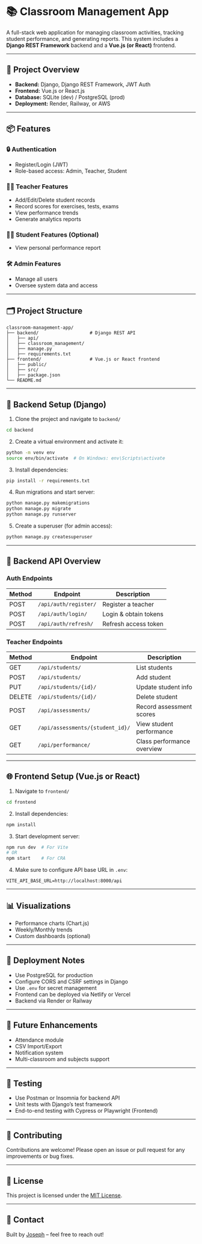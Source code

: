 # 📚 Classroom Management App

A full-stack web application for managing classroom activities, tracking student performance, and generating reports. This system includes a **Django REST Framework** backend and a **Vue.js (or React)** frontend.

---

## 🧩 Project Overview

- **Backend:** Django, Django REST Framework, JWT Auth
- **Frontend:** Vue.js or React.js
- **Database:** SQLite (dev) / PostgreSQL (prod)
- **Deployment:** Render, Railway, or AWS

---

## 📦 Features

### 🔒 Authentication
- Register/Login (JWT)
- Role-based access: Admin, Teacher, Student

### 👩‍🏫 Teacher Features
- Add/Edit/Delete student records
- Record scores for exercises, tests, exams
- View performance trends
- Generate analytics reports

### 👨‍🎓 Student Features (Optional)
- View personal performance report

### 🛠 Admin Features
- Manage all users
- Oversee system data and access

---

## 🗂️ Project Structure

```
classroom-management-app/
├── backend/                   # Django REST API
│   ├── api/
│   ├── classroom_management/
│   ├── manage.py
│   ├── requirements.txt
├── frontend/                  # Vue.js or React frontend
│   ├── public/
│   ├── src/
│   ├── package.json
└── README.md
```

---

## 🔧 Backend Setup (Django)

1. Clone the project and navigate to `backend/`

```bash
cd backend
```

2. Create a virtual environment and activate it:

```bash
python -m venv env
source env/bin/activate  # On Windows: env\Scripts\activate
```

3. Install dependencies:

```bash
pip install -r requirements.txt
```

4. Run migrations and start server:

```bash
python manage.py makemigrations
python manage.py migrate
python manage.py runserver
```

5. Create a superuser (for admin access):

```bash
python manage.py createsuperuser
```

---

## 🔐 Backend API Overview

### Auth Endpoints

| Method | Endpoint               | Description           |
|--------|------------------------|-----------------------|
| POST   | `/api/auth/register/`  | Register a teacher    |
| POST   | `/api/auth/login/`     | Login & obtain tokens |
| POST   | `/api/auth/refresh/`   | Refresh access token  |

### Teacher Endpoints

| Method | Endpoint                           | Description                |
|--------|------------------------------------|----------------------------|
| GET    | `/api/students/`                   | List students              |
| POST   | `/api/students/`                   | Add student                |
| PUT    | `/api/students/{id}/`              | Update student info        |
| DELETE | `/api/students/{id}/`              | Delete student             |
| POST   | `/api/assessments/`                | Record assessment scores   |
| GET    | `/api/assessments/{student_id}/`   | View student performance   |
| GET    | `/api/performance/`                | Class performance overview |

---

## 🌐 Frontend Setup (Vue.js or React)

1. Navigate to `frontend/`

```bash
cd frontend
```

2. Install dependencies:

```bash
npm install
```

3. Start development server:

```bash
npm run dev  # For Vite
# OR
npm start    # For CRA
```

4. Make sure to configure API base URL in `.env`:

```
VITE_API_BASE_URL=http://localhost:8000/api
```

---

## 📊 Visualizations

- Performance charts (Chart.js)
- Weekly/Monthly trends
- Custom dashboards (optional)

---

## 🚀 Deployment Notes

- Use PostgreSQL for production
- Configure CORS and CSRF settings in Django
- Use `.env` for secret management
- Frontend can be deployed via Netlify or Vercel
- Backend via Render or Railway

---

## 📌 Future Enhancements

- Attendance module
- CSV Import/Export
- Notification system
- Multi-classroom and subjects support

---

## 🧪 Testing

- Use Postman or Insomnia for backend API
- Unit tests with Django’s test framework
- End-to-end testing with Cypress or Playwright (Frontend)

---

## 🤝 Contributing

Contributions are welcome! Please open an issue or pull request for any improvements or bug fixes.

---

## 📜 License

This project is licensed under the [MIT License](LICENSE).

---

## 📧 Contact

Built by [Joseph](mailto:gyamfijoseph65@gmail.com) – feel free to reach out!

